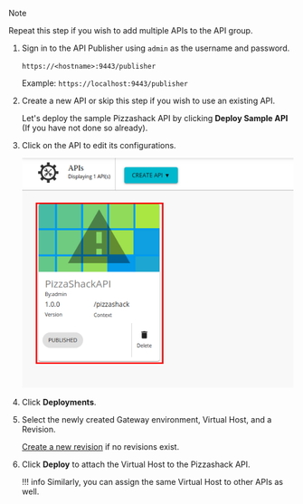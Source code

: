 
<html>
<div class="admonition note">
<p class="admonition-title">Note</p>
<p>Repeat this step if you wish to add multiple APIs to the API group.</p>
</div> 
</html>

1.  Sign in to the API Publisher using `admin` as the username and password.

     `https://<hostname>:9443/publisher` 
   
     Example: `https://localhost:9443/publisher`

2.  Create a new API or skip this step if you wish to use an existing API.
     
     Let's deploy the sample Pizzashack API by clicking **Deploy Sample API** (If you have not done so already).

3.  Click on the API to edit its configurations.

     [![Edit the API]({{base_path}}/../../assets/img/includes/deploy/select-api.png)]({{base_path}}/../../assets/img/includes/deploy/select-api.png)

4.  Click **Deployments**.

5.  Select the newly created Gateway environment, Virtual Host, and a Revision.

     [Create a new revision]({{base_path}}/../../../design/create-api/create-api-revisions) if no revisions exist.

6. Click **Deploy** to attach the Virtual Host to the Pizzashack API.
   
    !!! info
        Similarly, you can assign the same Virtual Host to other APIs as well.
